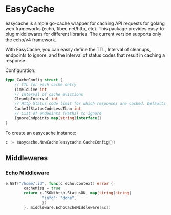 # EasyCache
easycache is simple go-cache wrapper for caching API requests for golang web frameworks (echo, fiber, net/http, etc). This package
provides easy-to-plug middlewares for different libraries. The current version supports only the echo/v4 framework.

With EasyCache, you can easily define the TTL, Interval of cleanups, endpoints to ignore, and the interval of status codes
that result in caching a response.

Configuration:
```go
type CacheConfig struct {
	// TTL for each cache entry
	TimeToLive int
	// Interval of cache evictions
	CleanUpInterval int
	// Http Status code limit for which responses are cached. Defaults to 300
	CacheIfStatusCodeLessThan int
	// List of endpoints (Paths) to ignore
	IgnoreEndpoints map[string]interface{}
}
```

To create an easycache instance:
```go
c := easycache.NewCache(easycache.CacheConfig{})
```

## Middlewares
### Echo Middleware
```go
e.GET("/home/:id", func(c echo.Context) error {
        cacheMiss = true
        return c.JSON(http.StatusOK, map[string]string{
                "info": "done",
                })
        }, middleware.EchoCacheMiddleware(&c))
```
